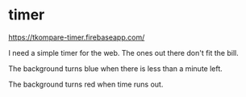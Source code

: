 # timer
https://tkompare-timer.firebaseapp.com/

I need a simple timer for the web. The ones out there don't fit the bill.

The background turns blue when there is less than a minute left.

The background turns red when time runs out.
